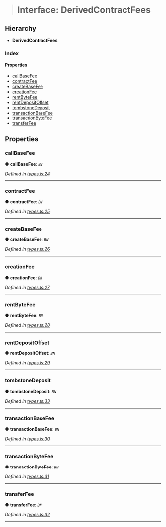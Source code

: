 > # Interface: DerivedContractFees

## Hierarchy

* **DerivedContractFees**

### Index

#### Properties

* [callBaseFee](_types_.derivedcontractfees.md#callbasefee)
* [contractFee](_types_.derivedcontractfees.md#contractfee)
* [createBaseFee](_types_.derivedcontractfees.md#createbasefee)
* [creationFee](_types_.derivedcontractfees.md#creationfee)
* [rentByteFee](_types_.derivedcontractfees.md#rentbytefee)
* [rentDepositOffset](_types_.derivedcontractfees.md#rentdepositoffset)
* [tombstoneDeposit](_types_.derivedcontractfees.md#tombstonedeposit)
* [transactionBaseFee](_types_.derivedcontractfees.md#transactionbasefee)
* [transactionByteFee](_types_.derivedcontractfees.md#transactionbytefee)
* [transferFee](_types_.derivedcontractfees.md#transferfee)

## Properties

###  callBaseFee

● **callBaseFee**: *`BN`*

*Defined in [types.ts:24](url)*

___

###  contractFee

● **contractFee**: *`BN`*

*Defined in [types.ts:25](url)*

___

###  createBaseFee

● **createBaseFee**: *`BN`*

*Defined in [types.ts:26](url)*

___

###  creationFee

● **creationFee**: *`BN`*

*Defined in [types.ts:27](url)*

___

###  rentByteFee

● **rentByteFee**: *`BN`*

*Defined in [types.ts:28](url)*

___

###  rentDepositOffset

● **rentDepositOffset**: *`BN`*

*Defined in [types.ts:29](url)*

___

###  tombstoneDeposit

● **tombstoneDeposit**: *`BN`*

*Defined in [types.ts:33](url)*

___

###  transactionBaseFee

● **transactionBaseFee**: *`BN`*

*Defined in [types.ts:30](url)*

___

###  transactionByteFee

● **transactionByteFee**: *`BN`*

*Defined in [types.ts:31](url)*

___

###  transferFee

● **transferFee**: *`BN`*

*Defined in [types.ts:32](url)*

___